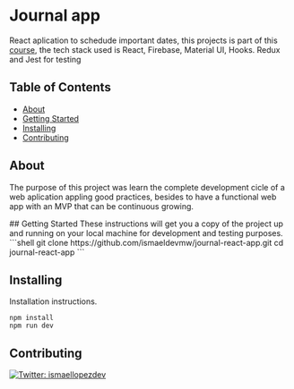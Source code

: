 # Journal app
React aplication to schedude important dates, this projects is part of this [course](https://www.udemy.com/course/react-cero-experto/), the tech stack used is React, Firebase, Material UI, Hooks. Redux and Jest for testing

## Table of Contents

- [About](#about)
- [Getting Started](#getting-started)
- [Installing](#installing)
- [Contributing](#contributing)

## About
The purpose of this project was learn the complete development cicle of  a web aplication appling good practices, besides to have a functional web app  with an MVP that can be continuous growing.

<a name="getting-started"/>
## Getting Started
These instructions will get you a copy of the project up and running on your local machine for development and testing purposes.
```shell
git clone https://github.com/ismaeldevmw/journal-react-app.git
cd journal-react-app
```

## Installing
Installation instructions.
```shell
npm install
npm run dev
```

## Contributing
[![Twitter: ismaellopezdev](https://img.shields.io/twitter/follow/ismaellopezdev?style=social)](https://twitter.com/ismaellopezdev)

